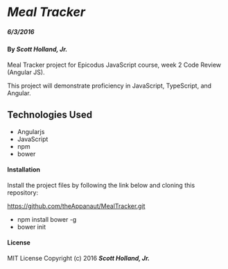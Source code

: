 # _Meal Tracker_

##### _6/3/2016_

#### By _**Scott Holland, Jr.**_

Meal Tracker project for Epicodus JavaScript course, week 2 Code Review (Angular JS).

This project will demonstrate proficiency in JavaScript, TypeScript, and Angular.


## Technologies Used
* Angularjs
* JavaScript
* npm
* bower

#### Installation
Install the project files by following the link below and cloning this repository:

https://github.com/theAppanaut/MealTracker.git

* npm install bower -g
* bower init

#### License

MIT License
Copyright (c) 2016 **_Scott Holland, Jr._**
